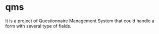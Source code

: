 # qms
It is a project of Questionnaire Management System that could handle a form with several type of fields.
